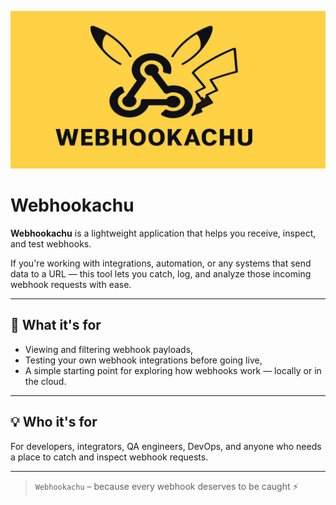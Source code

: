 ![Webhookachu logo](./webhookachu-icon.jpg)

# Webhookachu

**Webhookachu** is a lightweight application that helps you receive, inspect, and test webhooks.

If you're working with integrations, automation, or any systems that send data to a URL — this tool lets you catch, log, and analyze those incoming webhook requests with ease.

---

## 🎯 What it's for

- Viewing and filtering webhook payloads,
- Testing your own webhook integrations before going live,
- A simple starting point for exploring how webhooks work — locally or in the cloud.

---

## 💡 Who it's for

For developers, integrators, QA engineers, DevOps, and anyone who needs a place to catch and inspect webhook requests.

---

> `Webhookachu` – because every webhook deserves to be caught ⚡

